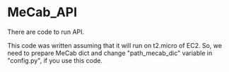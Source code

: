 # MeCab_API
There are code to run API.

This code was written assuming that it will run on t2.micro of EC2.
So, we need to prepare MeCab dict and change "path_mecab_dic" variable in "config.py", if you use this code.
